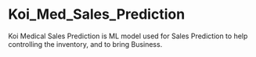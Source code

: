 # Koi_Med_Sales_Prediction
Koi Medical Sales Prediction is ML model used for Sales Prediction to help controlling the inventory, and to bring Business.
